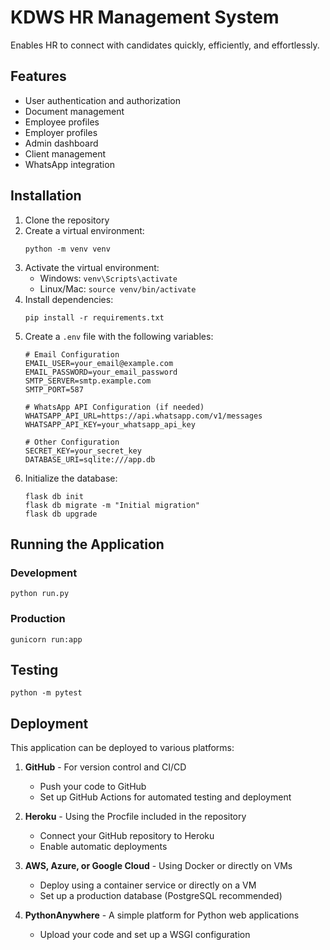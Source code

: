 # KDWS HR Management System

Enables HR to connect with candidates quickly, efficiently, and effortlessly.

## Features

- User authentication and authorization
- Document management
- Employee profiles
- Employer profiles
- Admin dashboard
- Client management
- WhatsApp integration

## Installation

1. Clone the repository
2. Create a virtual environment:
   ```
   python -m venv venv
   ```
3. Activate the virtual environment:
   - Windows: `venv\Scripts\activate`
   - Linux/Mac: `source venv/bin/activate`
4. Install dependencies:
   ```
   pip install -r requirements.txt
   ```
5. Create a `.env` file with the following variables:
   ```
   # Email Configuration
   EMAIL_USER=your_email@example.com
   EMAIL_PASSWORD=your_email_password
   SMTP_SERVER=smtp.example.com
   SMTP_PORT=587

   # WhatsApp API Configuration (if needed)
   WHATSAPP_API_URL=https://api.whatsapp.com/v1/messages
   WHATSAPP_API_KEY=your_whatsapp_api_key

   # Other Configuration
   SECRET_KEY=your_secret_key
   DATABASE_URI=sqlite:///app.db
   ```
6. Initialize the database:
   ```
   flask db init
   flask db migrate -m "Initial migration"
   flask db upgrade
   ```

## Running the Application

### Development

```
python run.py
```

### Production

```
gunicorn run:app
```

## Testing

```
python -m pytest
```

## Deployment

This application can be deployed to various platforms:

1. **GitHub** - For version control and CI/CD
   - Push your code to GitHub
   - Set up GitHub Actions for automated testing and deployment

2. **Heroku** - Using the Procfile included in the repository
   - Connect your GitHub repository to Heroku
   - Enable automatic deployments

3. **AWS, Azure, or Google Cloud** - Using Docker or directly on VMs
   - Deploy using a container service or directly on a VM
   - Set up a production database (PostgreSQL recommended)

4. **PythonAnywhere** - A simple platform for Python web applications
   - Upload your code and set up a WSGI configuration
